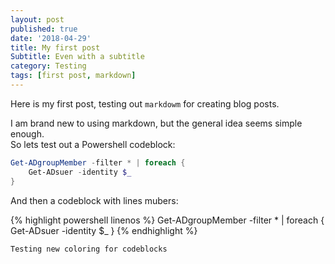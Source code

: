```yaml
---
layout: post
published: true
date: '2018-04-29'
title: My first post
Subtitle: Even with a subtitle
category: Testing
tags: [first post, markdown]
---
```


Here is my first post, testing out `markdowm` for creating blog posts.

I am brand new to using markdown, but the general idea seems simple enough.  
So lets test out a Powershell codeblock:

```powershell
Get-ADgroupMember -filter * | foreach {
	Get-ADsuer -identity $_
}
```

And then a codeblock with lines mubers: 

{% highlight powershell linenos %}
Get-ADgroupMember -filter * | foreach {
	Get-ADsuer -identity $_
}
{% endhighlight %}

`Testing new coloring for codeblocks`
